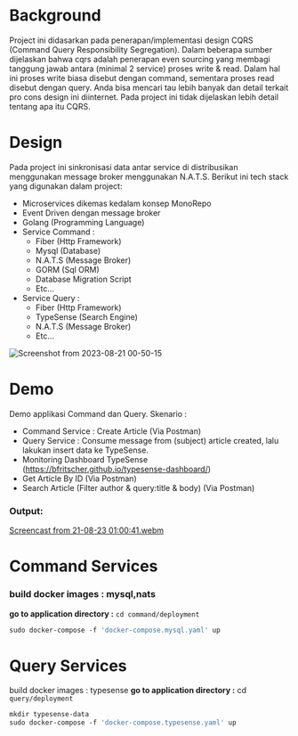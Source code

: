 # Background
Project ini didasarkan pada penerapan/implementasi design CQRS (Command Query Responsibility Segregation).
Dalam beberapa sumber dijelaskan bahwa cqrs adalah penerapan even sourcing yang membagi tanggung jawab antara (minimal 2 service) proses write & read.
Dalam hal ini proses write biasa disebut dengan command, sementara proses read disebut dengan query. 
Anda bisa mencari tau lebih banyak dan detail terkait pro cons design ini diinternet. Pada project ini tidak dijelaskan lebih detail tentang apa itu CQRS. 
 
# Design
Pada project ini sinkronisasi data antar service di distribusikan menggunakan message broker menggunakan N.A.T.S.
Berikut ini tech stack yang digunakan dalam project:
- Microservices dikemas kedalam konsep MonoRepo
- Event Driven dengan message broker
- Golang (Programming Language)
- Service Command :
    - Fiber (Http Framework)
    - Mysql (Database)
    - N.A.T.S (Message Broker)
    - GORM (Sql ORM)
    - Database Migration Script
    - Etc...
- Service Query :
    - Fiber (Http Framework)
    - TypeSense (Search Engine)
    - N.A.T.S (Message Broker)
    - Etc...


![Screenshot from 2023-08-21 00-50-15](https://github.com/opannapo/go-cqrs-nats-typesense/assets/18698574/e7b0653b-0d09-482c-a84b-fb34f056f2e6)


# Demo
Demo applikasi Command dan Query.
Skenario :
- Command Service : Create Article (Via Postman)
- Query Service : Consume message from (subject) article created, lalu lakukan insert data ke TypeSense.
- Monitoring Dashboard TypeSense (https://bfritscher.github.io/typesense-dashboard/)
- Get Article By ID (Via Postman)
- Search Article (Filter author & query:title & body) (Via Postman)

### Output:
[Screencast from 21-08-23 01:00:41.webm](https://github.com/opannapo/go-cqrs-nats-typesense/assets/18698574/00e091f9-2429-48d1-92bb-5923b8be5b06)



# Command Services

### build docker images : mysql,nats
**go to application directory :** ```cd command/deployment```
```dockerfile
sudo docker-compose -f 'docker-compose.mysql.yaml' up
```


# Query Services
build docker images : typesense
**go to application directory :** cd ```query/deployment```
```dockerfile
mkdir typesense-data
sudo docker-compose -f 'docker-compose.typesense.yaml' up
```
